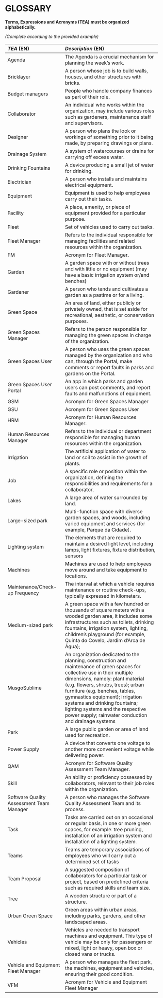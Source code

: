 # GLOSSARY

**Terms, Expressions and Acronyms (TEA) must be organized alphabetically.**

_(Complete according to the provided example)_

| **_TEA_** (EN)                           | **_Description_** (EN)                                                                                                                                                                                                                                                                                                                                                                              |                                       
|:-----------------------------------------|:----------------------------------------------------------------------------------------------------------------------------------------------------------------------------------------------------------------------------------------------------------------------------------------------------------------------------------------------------------------------------------------------------|
| Agenda                                   | The Agenda is a crucial mechanism for planning the week’s work.                                                                                                                                                                                                                                                                                                                                     |
| Bricklayer                               | A person whose job is to build walls, houses, and other structures with bricks.                                                                                                                                                                                                                                                                                                                     |
| Budget managers                          | People who handle company finances as part of their role.                                                                                                                                                                                                                                                                                                                                           |
| Collaborator                             | An individual who works within the organization, may include various roles such as gardeners, maintenance staff and supervisors.                                                                                                                                                                                                                                                                    |
| Designer                                 | A person who plans the look or workings of something prior to it being made, by preparing drawings or plans.                                                                                                                                                                                                                                                                                        |
| Drainage System                          | A system of watercourses or drains for carrying off excess water.                                                                                                                                                                                                                                                                                                                                   |
| Drinking Fountains                       | A device producing a small jet of water for drinking.                                                                                                                                                                                                                                                                                                                                               |
| Electrician                              | A person who installs and maintains electrical equipment.                                                                                                                                                                                                                                                                                                                                           |
| Equipment                                | Equipment is used to help employees carry out their tasks.                                                                                                                                                                                                                                                                                                                                          |
| Facility                                 | A place, amenity, or piece of equipment provided for a particular purpose.                                                                                                                                                                                                                                                                                                                          |
| Fleet                                    | Set of vehicles used to carry out tasks.                                                                                                                                                                                                                                                                                                                                                            |
| Fleet Manager                            | Refers to the individual  responsible for managing facilities and related resources within the organization.                                                                                                                                                                                                                                                                                        |
| FM                                       | Acronym for Fleet Manager.                                                                                                                                                                                                                                                                                                                                                                          |
| Garden                                   | A garden space with or without trees and with little or no equipment (may have a basic irrigation system or/and benches)                                                                                                                                                                                                                                                                            |
| Gardener                                 | A person who tends and cultivates a garden as a pastime or for a living.                                                                                                                                                                                                                                                                                                                            |
| Green Space                              | An area of land, either publicly or privately owned, that is set aside for recreational, aesthetic, or conservation purposes.                                                                                                                                                                                                                                                                       | 
| Green Spaces Manager                     | Refers to the person responsible for managing the green spaces in charge of the organization.                                                                                                                                                                                                                                                                                                       |
| Green Spaces User                        | A person who uses the green spaces managed by the organization and who can, through the Portal, make comments or report faults in parks and gardens on the Portal.                                                                                                                                                                                                                                  |
| Green Spaces User Portal                 | An app in which parks and garden users can post comments, and report faults and malfunctions of equipment.                                                                                                                                                                                                                                                                                          |
| GSM                                      | Acronym for Green Spaces Manager                                                                                                                                                                                                                                                                                                                                                                    |
| GSU                                      | Acronym for Green Spaces User                                                                                                                                                                                                                                                                                                                                                                       |
| HRM                                      | Acronym for Human Resources Manager.                                                                                                                                                                                                                                                                                                                                                                |
| Human Resources Manager                  | Refers to the individual or department responsible for managing human resources within the organization.                                                                                                                                                                                                                                                                                            |
| Irrigation                               | The artificial application of water to land or soil to assist in the growth of plants.                                                                                                                                                                                                                                                                                                              |
| Job                                      | A specific role or position within the organization, defining the responsibilities and requirements for a collaborator.                                                                                                                                                                                                                                                                             |
| Lakes                                    | A large area of water surrounded by land.                                                                                                                                                                                                                                                                                                                                                           |
| Large-sized park                         | Multi-function space with diverse garden spaces, and woods, including varied equipment and services (for example, Parque da Cidade).                                                                                                                                                                                                                                                                |
| Lighting system                          | The elements that are required to maintain a desired light level, including lamps, light fixtures, fixture distribution, sensors                                                                                                                                                                                                                                                                    |
| Machines                                 | Machines are used to help employees move around and take equipment to locations.                                                                                                                                                                                                                                                                                                                    |
| Maintenance/Check-up Frequency           | The interval at which a vehicle requires maintenance or routine check-ups, typically expressed in kilometers.                                                                                                                                                                                                                                                                                       |
| Medium-sized park                        | A green space with a few hundred or thousands of square meters with a wooded garden area, it includes some infrastructures such as toilets, drinking fountains, irrigation system, lighting, children’s playground (for example, Quinta do Covelo, Jardim d’Arca de Água);                                                                                                                          |
| MusgoSublime                             | An organization dedicated to the planning, construction and maintenance of green spaces for collective use in their multiple dimensions, namely: plant material (e.g. flowers, shrubs, trees); urban furniture (e.g. benches, tables, gymnastics equipment); irrigation systems and drinking fountains; lighting systems and the respective power supply; rainwater conduction and drainage systems |
| Park                                     | A large public garden or area of land used for recreation.                                                                                                                                                                                                                                                                                                                                          |
| Power Supply                             | A device that converts one voltage to another more convenient voltage while delivering power.                                                                                                                                                                                                                                                                                                       |
| QAM                                      | Acronym for Software Quality Assessment Team Manager.                                                                                                                                                                                                                                                                                                                                               |
| Skill                                    | An ability or proficiency possessed by collaborators, relevant to their job roles within the organization.                                                                                                                                                                                                                                                                                          |
| Software Quality Assessment Team Manager | A person who manages the Software Quality Assessment Team and its process.                                                                                                                                                                                                                                                                                                                          |
| Task                                     | Tasks are carried out on an occasional or regular basis, in one or more green spaces, for example: tree pruning, installation of an irrigation system and installation of a lighting system.                                                                                                                                                                                                        |
| Teams                                    | Teams are temporary associations of employees who will carry out a determined set of tasks                                                                                                                                                                                                                                                                                                          |
| Team Proposal                            | A suggested composition of collaborators for a particular task or project, based on predefined criteria such as required skills and team size.                                                                                                                                                                                                                                                      |
| Tree                                     | A wooden structure or part of a structure.                                                                                                                                                                                                                                                                                                                                                          |
| Urban Green Space                        | Green areas within urban areas, including parks, gardens, and other landscaped areas.                                                                                                                                                                                                                                                                                                               |
| Vehicles                                 | Vehicles are needed to transport machines and equipment. This type of vehicle may be only for passengers or mixed, light or heavy, open box or closed vans or trucks.                                                                                                                                                                                                                               |
| Vehicle and Equipment Fleet Manager      | A person who manages the fleet park, the machines, equipment and vehicles, ensuring their good condition.                                                                                                                                                                                                                                                                                           |
| VFM                                      | Acronym for Vehicle and Equipment Fleet Manager                                                                                                                                                                                                                                                                                                                                                     |